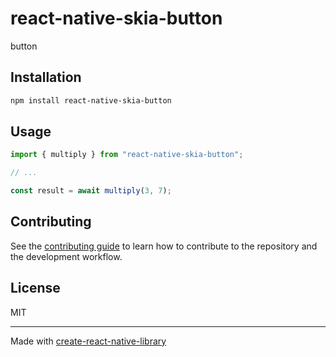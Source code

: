 # react-native-skia-button
button
## Installation

```sh
npm install react-native-skia-button
```

## Usage

```js
import { multiply } from "react-native-skia-button";

// ...

const result = await multiply(3, 7);
```

## Contributing

See the [contributing guide](CONTRIBUTING.md) to learn how to contribute to the repository and the development workflow.

## License

MIT

---

Made with [create-react-native-library](https://github.com/callstack/react-native-builder-bob)

